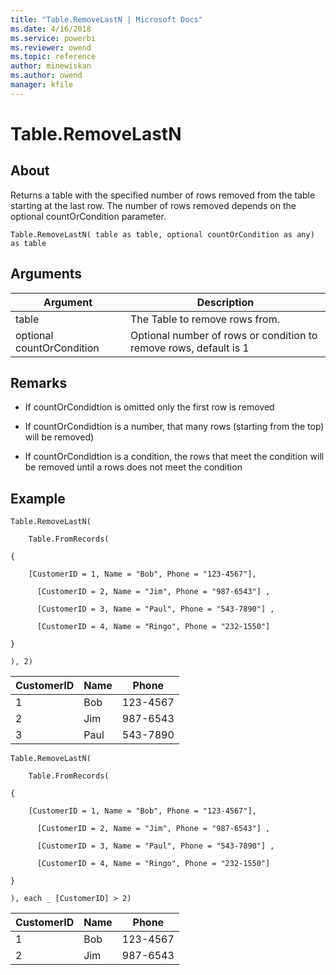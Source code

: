 ```yaml
---
title: "Table.RemoveLastN | Microsoft Docs"
ms.date: 4/16/2018
ms.service: powerbi
ms.reviewer: owend
ms.topic: reference
author: minewiskan
ms.author: owend
manager: kfile
---
```

# Table.RemoveLastN

  
## About  
Returns a table with the specified number of rows removed from the table starting at the last row. The number of rows removed depends on the optional countOrCondition parameter.  
  
```  
Table.RemoveLastN( table as table, optional countOrCondition as any) as table  
```  
  
## Arguments  
  
|Argument|Description|  
|------------|---------------|  
|table|The Table to remove rows from.|  
|optional countOrCondition|Optional number of rows or condition to remove rows, default is 1|  
  
## <a name="__toc360789538"></a>Remarks  
  
-   If countOrCondidtion is omitted only the first row is removed  
  
-   If countOrCondidtion is a number, that many rows (starting from the top) will be removed)  
  
-   If countOrCondidtion is a condition, the rows that meet the condition will be removed until a rows does not meet the condition  
  
## Example  
  
```  
Table.RemoveLastN(  
  
    Table.FromRecords(  
  
{  
  
    [CustomerID = 1, Name = "Bob", Phone = "123-4567"],  
  
      [CustomerID = 2, Name = "Jim", Phone = "987-6543"] ,  
  
      [CustomerID = 3, Name = "Paul", Phone = "543-7890"] ,  
  
      [CustomerID = 4, Name = "Ringo", Phone = "232-1550"]  
  
}  
  
), 2)  
```  
  
|CustomerID|Name|Phone|  
|--------------|--------|---------|  
|1|Bob|123-4567|  
|2|Jim|987-6543|  
|3|Paul|543-7890|  
  
```  
Table.RemoveLastN(  
  
    Table.FromRecords(  
  
{  
  
    [CustomerID = 1, Name = "Bob", Phone = "123-4567"],  
  
      [CustomerID = 2, Name = "Jim", Phone = "987-6543"] ,  
  
      [CustomerID = 3, Name = "Paul", Phone = "543-7890"] ,  
  
      [CustomerID = 4, Name = "Ringo", Phone = "232-1550"]  
  
}  
  
), each _ [CustomerID] > 2)  
```  
  
|CustomerID|Name|Phone|  
|--------------|--------|---------|  
|1|Bob|123-4567|  
|2|Jim|987-6543|  
  
